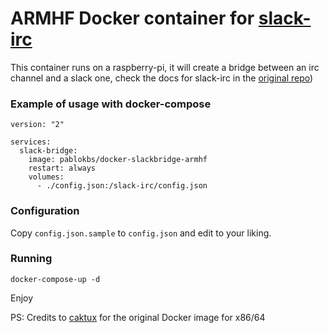 ARMHF Docker container for [slack-irc](https://github.com/ekmartin/slack-irc)
===

This container runs on a raspberry-pi, it will create a bridge between an irc channel and a slack one,
check the docs for slack-irc in the [original repo](https://github.com/ekmartin/slack-irc))

### Example of usage with docker-compose

```
version: "2"

services:
  slack-bridge:
    image: pablokbs/docker-slackbridge-armhf
    restart: always
    volumes:
      - ./config.json:/slack-irc/config.json
```

### Configuration

Copy `config.json.sample` to `config.json` and edit to your liking.

### Running

`docker-compose-up -d`

Enjoy

PS: Credits to [caktux](https://github.com/caktux/slackbridge) for the original Docker image for x86/64 
